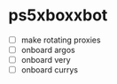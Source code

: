 # ps5xboxxbot

- [ ] make rotating proxies
- [ ] onboard argos
- [ ] onboard very
- [ ] onboard currys
